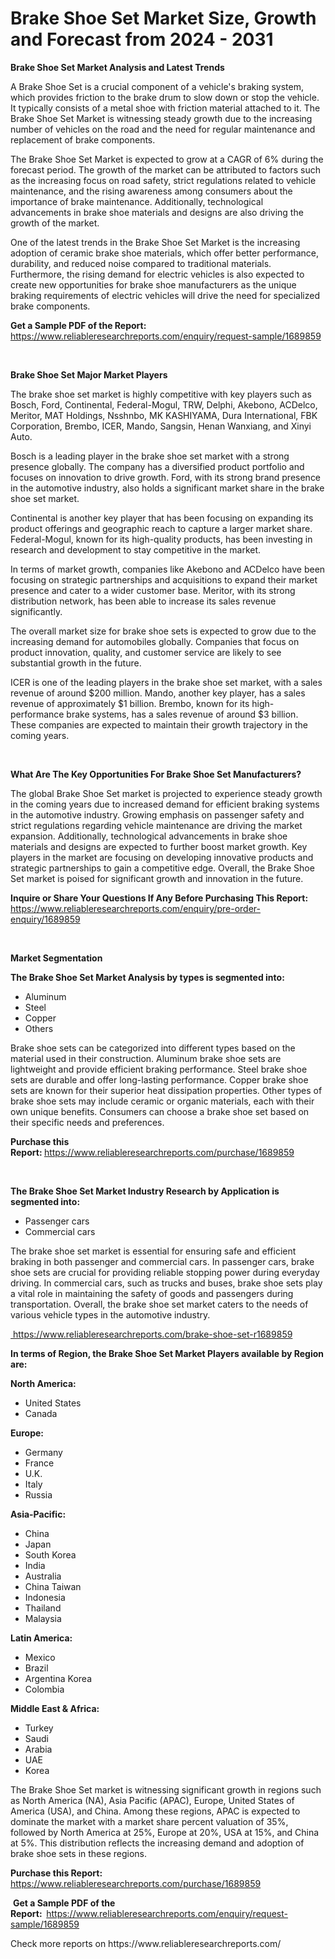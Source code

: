 <p><h1>Brake Shoe Set Market Size, Growth and Forecast from 2024 - 2031</h1></p><p><strong>Brake Shoe Set Market Analysis and Latest Trends</strong></p>
<p><p>A Brake Shoe Set is a crucial component of a vehicle's braking system, which provides friction to the brake drum to slow down or stop the vehicle. It typically consists of a metal shoe with friction material attached to it. The Brake Shoe Set Market is witnessing steady growth due to the increasing number of vehicles on the road and the need for regular maintenance and replacement of brake components.</p><p>The Brake Shoe Set Market is expected to grow at a CAGR of 6% during the forecast period. The growth of the market can be attributed to factors such as the increasing focus on road safety, strict regulations related to vehicle maintenance, and the rising awareness among consumers about the importance of brake maintenance. Additionally, technological advancements in brake shoe materials and designs are also driving the growth of the market.</p><p>One of the latest trends in the Brake Shoe Set Market is the increasing adoption of ceramic brake shoe materials, which offer better performance, durability, and reduced noise compared to traditional materials. Furthermore, the rising demand for electric vehicles is also expected to create new opportunities for brake shoe manufacturers as the unique braking requirements of electric vehicles will drive the need for specialized brake components.</p></p>
<p><strong>Get a Sample PDF of the Report:&nbsp;</strong> <a href="https://www.reliableresearchreports.com/enquiry/request-sample/1689859">https://www.reliableresearchreports.com/enquiry/request-sample/1689859</a></p>
<p>&nbsp;</p>
<p><strong>Brake Shoe Set Major Market Players</strong></p>
<p><p>The brake shoe set market is highly competitive with key players such as Bosch, Ford, Continental, Federal-Mogul, TRW, Delphi, Akebono, ACDelco, Meritor, MAT Holdings, Nsshnbo, MK KASHIYAMA, Dura International, FBK Corporation, Brembo, ICER, Mando, Sangsin, Henan Wanxiang, and Xinyi Auto.</p><p>Bosch is a leading player in the brake shoe set market with a strong presence globally. The company has a diversified product portfolio and focuses on innovation to drive growth. Ford, with its strong brand presence in the automotive industry, also holds a significant market share in the brake shoe set market.</p><p>Continental is another key player that has been focusing on expanding its product offerings and geographic reach to capture a larger market share. Federal-Mogul, known for its high-quality products, has been investing in research and development to stay competitive in the market.</p><p>In terms of market growth, companies like Akebono and ACDelco have been focusing on strategic partnerships and acquisitions to expand their market presence and cater to a wider customer base. Meritor, with its strong distribution network, has been able to increase its sales revenue significantly.</p><p>The overall market size for brake shoe sets is expected to grow due to the increasing demand for automobiles globally. Companies that focus on product innovation, quality, and customer service are likely to see substantial growth in the future.</p><p>ICER is one of the leading players in the brake shoe set market, with a sales revenue of around $200 million. Mando, another key player, has a sales revenue of approximately $1 billion. Brembo, known for its high-performance brake systems, has a sales revenue of around $3 billion. These companies are expected to maintain their growth trajectory in the coming years.</p></p>
<p>&nbsp;</p>
<p><strong>What Are The Key Opportunities For Brake Shoe Set Manufacturers?</strong></p>
<p><p>The global Brake Shoe Set market is projected to experience steady growth in the coming years due to increased demand for efficient braking systems in the automotive industry. Growing emphasis on passenger safety and strict regulations regarding vehicle maintenance are driving the market expansion. Additionally, technological advancements in brake shoe materials and designs are expected to further boost market growth. Key players in the market are focusing on developing innovative products and strategic partnerships to gain a competitive edge. Overall, the Brake Shoe Set market is poised for significant growth and innovation in the future.</p></p>
<p><strong>Inquire or Share Your Questions If Any Before Purchasing This Report:</strong> <a href="https://www.reliableresearchreports.com/enquiry/pre-order-enquiry/1689859">https://www.reliableresearchreports.com/enquiry/pre-order-enquiry/1689859</a></p>
<p>&nbsp;</p>
<p><strong>Market Segmentation</strong></p>
<p><strong>The Brake Shoe Set Market Analysis by types is segmented into:</strong></p>
<p><ul><li>Aluminum</li><li>Steel</li><li>Copper</li><li>Others</li></ul></p>
<p><p>Brake shoe sets can be categorized into different types based on the material used in their construction. Aluminum brake shoe sets are lightweight and provide efficient braking performance. Steel brake shoe sets are durable and offer long-lasting performance. Copper brake shoe sets are known for their superior heat dissipation properties. Other types of brake shoe sets may include ceramic or organic materials, each with their own unique benefits. Consumers can choose a brake shoe set based on their specific needs and preferences.</p></p>
<p><strong>Purchase this Report:&nbsp;</strong><a href="https://www.reliableresearchreports.com/purchase/1689859">https://www.reliableresearchreports.com/purchase/1689859</a></p>
<p>&nbsp;</p>
<p><strong>The Brake Shoe Set Market Industry Research by Application is segmented into:</strong></p>
<p><ul><li>Passenger cars</li><li>Commercial cars</li></ul></p>
<p><p>The brake shoe set market is essential for ensuring safe and efficient braking in both passenger and commercial cars. In passenger cars, brake shoe sets are crucial for providing reliable stopping power during everyday driving. In commercial cars, such as trucks and buses, brake shoe sets play a vital role in maintaining the safety of goods and passengers during transportation. Overall, the brake shoe set market caters to the needs of various vehicle types in the automotive industry.</p></p>
<p><a href="https://www.reliableresearchreports.com/brake-shoe-set-r1689859">&nbsp;https://www.reliableresearchreports.com/brake-shoe-set-r1689859</a></p>
<p><strong>In terms of Region, the Brake Shoe Set Market Players available by Region are:</strong></p>
<p>
    <p> <strong> North America: </strong>
        <ul>
            <li>United States</li>
            <li>Canada</li>
        </ul>
        </p> 
    <p> <strong> Europe: </strong>
        <ul>
            <li>Germany</li>
            <li>France</li>
            <li>U.K.</li>
            <li>Italy</li>
            <li>Russia</li>
        </ul>
        </p> 
    <p> <strong> Asia-Pacific: </strong>
        <ul>
            <li>China</li>
            <li>Japan</li>
            <li>South Korea</li>
            <li>India</li>
            <li>Australia</li>
            <li>China Taiwan</li>
            <li>Indonesia</li>
            <li>Thailand</li>
            <li>Malaysia</li>
        </ul>
        </p> 
    <p> <strong> Latin America: </strong>
        <ul>
            <li>Mexico</li>
            <li>Brazil</li>
            <li>Argentina Korea</li>
            <li>Colombia</li>
        </ul>
        </p> 
    <p> <strong> Middle East & Africa: </strong>
        <ul>
            <li>Turkey</li>
            <li>Saudi</li>
            <li>Arabia</li>
            <li>UAE</li>
            <li>Korea</li>
        </ul>
    </p>
    </p>
<p><p>The Brake Shoe Set market is witnessing significant growth in regions such as North America (NA), Asia Pacific (APAC), Europe, United States of America (USA), and China. Among these regions, APAC is expected to dominate the market with a market share percent valuation of 35%, followed by North America at 25%, Europe at 20%, USA at 15%, and China at 5%. This distribution reflects the increasing demand and adoption of brake shoe sets in these regions.</p></p>
<p><strong>Purchase this Report: </strong><a href="https://www.reliableresearchreports.com/purchase/1689859">https://www.reliableresearchreports.com/purchase/1689859</a></p>
<p>&nbsp;<strong>Get a Sample PDF of the Report:&nbsp;&nbsp;</strong><a href="https://www.reliableresearchreports.com/enquiry/request-sample/1689859">https://www.reliableresearchreports.com/enquiry/request-sample/1689859</a></p>
<p><strong></strong></p>
<p>Check more reports on https://www.reliableresearchreports.com/</p>